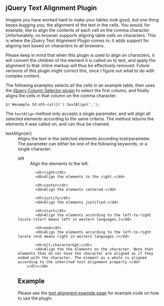 ## jQuery Text Alignment Plugin

Imagine you have worked hard to make your tables look good, but one thing keeps bugging you; the alignment of the text in the cells. You would, for example, like to align the contents of each cell on the comma character. Unfortunately, no browser supports aligning table cells on characters. This is where the jQuery Text Alignment Plugin comes in; it adds support for aligning text based on characters to all browsers.

Please keep in mind that when this plugin is used to align on characters, it will convert the children of the element it is called on to text, and apply the alignment to that. Inline markup will thus be effectively removed. Future versions of this plugin might correct this, once I figure out what to do with complex content.

The following examples selects all the cells in an example table, then uses the [jQuery Column Selector plugin](../column-selector) to select the first column, and finally aligns the cells in that column on the comma character.

    $('#example td:nth-col(1)').textAlign(',');

The `textAlign` method only accepts a single parameter, and will align all selected elements according to the same criteria. The method returns the elements it was called on, and can thus be chained.

<dl>
    <dt>textAlign(str)</dt>
    <dd>Aligns the text in the selected elements according tostrparameter. The parameter can either be one of the following keywords, or a single character:
        <dl>
            <dt>left</dt>
            <dd>Align the elements to the left.</dd>
            
            <dt>right</dt>
            <dd>Align the elements to the right.</dd>
            
            <dt>center</dt>
            <dd>Align the elements centered.</dd>
            
            <dt>justify</dt>
            <dd>Align the elements justified.</dd>
            
            <dt>start</dt>
            <dd>Align the elements according to the left-to-right locale (start means left in western languages.)</dd>
            
            <dt>end</dt>
            <dd>Align the elements according to the left-to-right locale (end means right in western languages.)</dd>
            
            <dt>&lt;character&gt;</dt>
            <dd>Align the the elements on the character. Note that elements that do not have the character are aligned as if they ended with the character. The element as a whole is aligned according to the inherited text alignment property.</dd>
        </dl></dd>
</dl>

## Example

Please see the [text alignment example page](examples/examples.html) for example code on how to use the plugin.